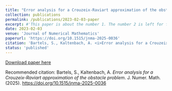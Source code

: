 ```yaml
---
title: "Error analysis for a Crouzeix-Raviart approximation of the obstacle problem"
collection: publications
permalink: /publications/2023-02-03-paper
excerpt: #'This paper is about the number 1. The number 2 is left for future work.'
date: 2023-02-03
venue: 'Journal of Numerical Mathematics'
paperurl: 'https://doi.org/10.1515/jnma-2025-0036'
citation: 'Bartels, S., Kaltenbach, A. <i>Error analysis for a Crouzeix-Raviart approximation of the obstacle problem</i>. J. Numer. Math. (2025). https://doi.org/10.1515/jnma-2025-0036'
status: 'published'
---
```


[Download paper here](https://doi.org/10.1515/jnma-2025-0036) 

Recommended citation: Bartels, S., Kaltenbach, A. <i>Error analysis for a Crouzeix-Raviart approximation of the obstacle problem</i>. J. Numer. Math. (2025). https://doi.org/10.1515/jnma-2025-0036



